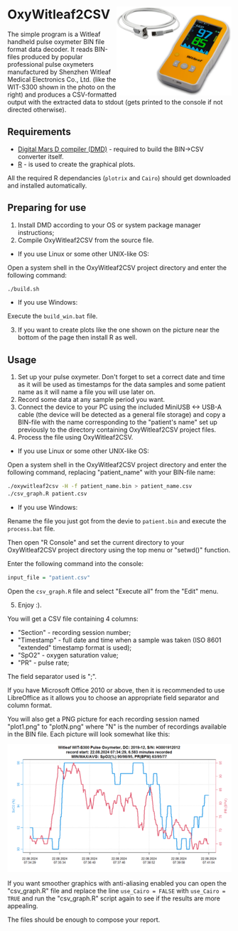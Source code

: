 
# OxyWitleaf2CSV <img src="README_md_pictures/witleaf.png" align="right" height="200" />

The simple program is a Witleaf handheld pulse oxymeter BIN file format data decoder. It reads BIN-files produced by popular professional pulse oxymeters manufactured by Shenzhen Witleaf Medical Electronics Co., Ltd. (like the WIT-S300 shown in the photo on the right) and produces a CSV-formatted output with the extracted data to stdout (gets printed to the console if not directed otherwise).

## Requirements
 - [Digital Mars D compiler (DMD)](https://dlang.org/download.html) - required to build the BIN->CSV converter itself.
 - [R](https://www.r-project.org/) - is used to create the graphical plots.

All the required R dependancies (`plotrix` and `Cairo`) should get downloaded and installed automatically.

## Preparing for use
1) Install DMD according to your OS or system package manager instructions;
2) Compile OxyWitleaf2CSV from the source file.
   
  - If you use Linux or some other UNIX-like OS:
  
  Open a system shell in the OxyWitleaf2CSV project directory and enter the following command:
  ``` bash   
  ./build.sh
  ```
  - If you use Windows:

  Execute the `build_win.bat` file. 

3) If you want to create plots like the one shown on the picture near the bottom of the page then install R as well.
 
## Usage
 1) Set up your pulse oxymeter. Don't forget to set a correct date and time as it will be used as timestamps for the data samples and some patient name as it will name a file you will use later on.
 2) Record some data at any sample period you want.
 3) Connect the device to your PC using the included MiniUSB <-> USB-A cable (the device will be detected as a general file storage) and copy a BIN-file with the name corresponding to the "patient's name" set up previously to the directory containing OxyWitleaf2CSV project files.
 4) Process the file using OxyWitleaf2CSV.
    
   - If you use Linux or some other UNIX-like OS:

  Open a system shell in the OxyWitleaf2CSV project directory and enter the following command, replacing "patient_name" with your BIN-file name:
   
  ``` bash
  ./oxywitleaf2csv -H -f patient_name.bin > patient_name.csv
  ./csv_graph.R patient.csv
  ```
    
   - If you use Windows: 
  
  Rename the file you just got from the devie to `patient.bin` and execute the `process.bat` file. 
  
  Then open "R Console" and set the current directory to your OxyWitleaf2CSV project directory using the top menu or "setwd()" function. 
  
  Enter the following command into the console:
  ``` R
  input_file = "patient.csv"
  ```
  Open the `csv_graph.R` file and select "Execute all" from the "Edit" menu.
  
 5) Enjoy :).

You will get a CSV file containing 4 columns:
 - "Section" - recording session number;
 - "Timestamp" - full date and time when a sample was taken (ISO 8601 "extended" timestamp format is used);
 - "SpO2" - oxygen saturation value;
 - "PR" - pulse rate;

The field separator used is ";".

If you have Microsoft Office 2010 or above, then it is recommended to use LibreOffice as it allows you to choose an appropriate field separator and column format.

You will also get a PNG picture for each recording session named "plot1.png" to "plotN.png" where "N" is the number of recordings available in the BIN file. Each picture will look somewhat like this:

<div><img src="./README_md_pictures/example_plot.png" width="800em" ></img></div>

If you want smoother graphics with anti-aliasing enabled you can open the "csv_graph.R" file and replace the line ```use_Cairo = FALSE``` with ```use_Cairo = TRUE``` and run the "csv_graph.R" script again to see if the results are more appealing.

The files should be enough to compose your report.
